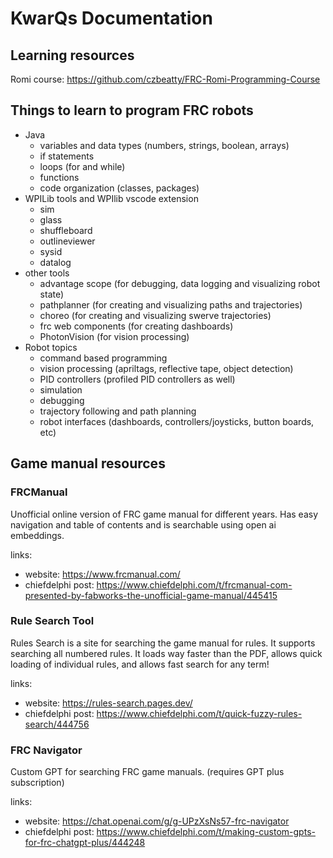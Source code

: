 # KwarQs Documentation

## Learning resources

Romi course: https://github.com/czbeatty/FRC-Romi-Programming-Course

## Things to learn to program FRC robots

- Java
  - variables and data types (numbers, strings, boolean, arrays)
  - if statements
  - loops (for and while)
  - functions
  - code organization (classes, packages)
- WPILib tools and WPIlib vscode extension
  - sim
  - glass
  - shuffleboard
  - outlineviewer
  - sysid
  - datalog
- other tools
  - advantage scope (for debugging, data logging and visualizing robot state)
  - pathplanner (for creating and visualizing paths and trajectories)
  - choreo (for creating and visualizing swerve trajectories)
  - frc web components (for creating dashboards)
  - PhotonVision (for vision processing)
- Robot topics
  - command based programming
  - vision processing (apriltags, reflective tape, object detection)
  - PID controllers (profiled PID controllers as well)
  - simulation
  - debugging
  - trajectory following and path planning
  - robot interfaces (dashboards, controllers/joysticks, button boards, etc)

## Game manual resources

### FRCManual

Unofficial online version of FRC game manual for different years. Has easy navigation and table of contents and is searchable using open ai embeddings.

links:
- website: https://www.frcmanual.com/
- chiefdelphi post: https://www.chiefdelphi.com/t/frcmanual-com-presented-by-fabworks-the-unofficial-game-manual/445415

### Rule Search Tool

Rules Search is a site for searching the game manual for rules. It supports searching all numbered rules. It loads way faster than the PDF, allows quick loading of individual rules, and allows fast search for any term!

links:
- website: https://rules-search.pages.dev/
- chiefdelphi post: https://www.chiefdelphi.com/t/quick-fuzzy-rules-search/444756

### FRC Navigator

Custom GPT for searching FRC game manuals. (requires GPT plus subscription)

links:
- website: https://chat.openai.com/g/g-UPzXsNs57-frc-navigator
- chiefdelphi post: https://www.chiefdelphi.com/t/making-custom-gpts-for-frc-chatgpt-plus/444248

